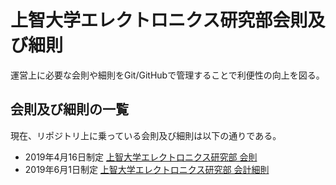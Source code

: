 # 上智大学エレクトロニクス研究部会則及び細則
運営上に必要な会則や細則をGit/GitHubで管理することで利便性の向上を図る。

## 会則及び細則の一覧
現在、リポジトリ上に乗っている会則及び細則は以下の通りである。
  - 2019年4月16日制定 [上智大学エレクトロニクス研究部 会則](https://github.com/selelab/regulations/blob/master/%E4%BC%9A%E5%89%87.md)
  - 2019年6月1日制定 [上智大学エレクトロニクス研究部 会計細則](https://github.com/selelab/regulations/blob/master/%E4%BC%9A%E8%A8%88%E7%B4%B0%E5%89%87.md)

